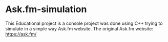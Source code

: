 # Ask.fm-simulation
This Educational project is a console project was done using C++ trying to simulate in a simple way Ask.fm website.
The original Ask.fm website: https://ask.fm/
